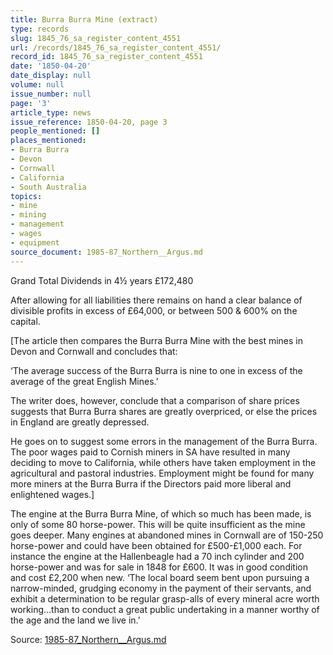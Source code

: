 ```yaml
---
title: Burra Burra Mine (extract)
type: records
slug: 1845_76_sa_register_content_4551
url: /records/1845_76_sa_register_content_4551/
record_id: 1845_76_sa_register_content_4551
date: '1850-04-20'
date_display: null
volume: null
issue_number: null
page: '3'
article_type: news
issue_reference: 1850-04-20, page 3
people_mentioned: []
places_mentioned:
- Burra Burra
- Devon
- Cornwall
- California
- South Australia
topics:
- mine
- mining
- management
- wages
- equipment
source_document: 1985-87_Northern__Argus.md
---
```


Grand Total Dividends in 4½ years 	£172,480

After allowing for all liabilities there remains on hand a clear balance of divisible profits in excess of £64,000, or between 500 & 600% on the capital.

[The article then compares the Burra Burra Mine with the best mines in Devon and Cornwall and concludes that:

‘The average success of the Burra Burra is nine to one in excess of the average of the great English Mines.’

The writer does, however, conclude that a comparison of share prices suggests that Burra Burra shares are greatly overpriced, or else the prices in England are greatly depressed.

He goes on to suggest some errors in the management of the Burra Burra.  The poor wages paid to Cornish miners in SA have resulted in many deciding to move to California, while others have taken employment in the agricultural and pastoral industries.  Employment might be found for many more miners at the Burra Burra if the Directors paid more liberal and enlightened wages.]

The engine at the Burra Burra Mine, of which so much has been made, is only of some 80 horse-power.  This will be quite insufficient as the mine goes deeper.  Many engines at abandoned mines in Cornwall are of 150-250 horse-power and could have been obtained for £500-£1,000 each.  For instance the engine at the Hallenbeagle had a 70 inch cylinder and 200 horse-power and was for sale in 1848 for £600.  It was in good condition and cost £2,200 when new.  ‘The local board seem bent upon pursuing a narrow-minded, grudging economy in the payment of their servants, and exhibit a determination to be regular grasp-alls of every mineral acre worth working…than to conduct a great public undertaking in a manner worthy of the age and the land we live in.’

Source: [1985-87_Northern__Argus.md](/downloads/markdown/1985-87_Northern__Argus.md)

